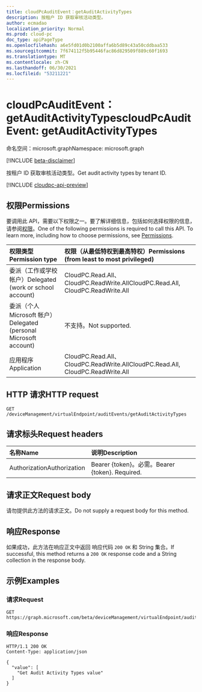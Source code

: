 ```yaml
---
title: cloudPcAuditEvent：getAuditActivityTypes
description: 按租户 ID 获取审核活动类型。
author: ecmadao
localization_priority: Normal
ms.prod: cloud-pc
doc_type: apiPageType
ms.openlocfilehash: a6e5fd01d0b2100affa6b5d89c43a50cddbaa533
ms.sourcegitcommit: 7f674112f5b95446fac86d829509f889c60f1693
ms.translationtype: MT
ms.contentlocale: zh-CN
ms.lasthandoff: 06/30/2021
ms.locfileid: "53211221"
---
```

# <a name="cloudpcauditevent-getauditactivitytypes"></a><span data-ttu-id="5db30-103">cloudPcAuditEvent：getAuditActivityTypes</span><span class="sxs-lookup"><span data-stu-id="5db30-103">cloudPcAuditEvent: getAuditActivityTypes</span></span>

<span data-ttu-id="5db30-104">命名空间：microsoft.graph</span><span class="sxs-lookup"><span data-stu-id="5db30-104">Namespace: microsoft.graph</span></span>

[!INCLUDE [beta-disclaimer](../../includes/beta-disclaimer.md)]

<span data-ttu-id="5db30-105">按租户 ID 获取审核活动类型。</span><span class="sxs-lookup"><span data-stu-id="5db30-105">Get audit activity types by tenant ID.</span></span>

[!INCLUDE [cloudpc-api-preview](../../includes/cloudpc-api-preview.md)]

## <a name="permissions"></a><span data-ttu-id="5db30-106">权限</span><span class="sxs-lookup"><span data-stu-id="5db30-106">Permissions</span></span>

<span data-ttu-id="5db30-p101">要调用此 API，需要以下权限之一。要了解详细信息，包括如何选择权限的信息，请参阅[权限](/graph/permissions-reference)。</span><span class="sxs-lookup"><span data-stu-id="5db30-p101">One of the following permissions is required to call this API. To learn more, including how to choose permissions, see [Permissions](/graph/permissions-reference).</span></span>

|<span data-ttu-id="5db30-109">权限类型</span><span class="sxs-lookup"><span data-stu-id="5db30-109">Permission type</span></span>| <span data-ttu-id="5db30-110">权限（从最低特权到最高特权）</span><span class="sxs-lookup"><span data-stu-id="5db30-110">Permissions (from least to most privileged)</span></span> |
|:---|:---|
|<span data-ttu-id="5db30-111">委派（工作或学校帐户）</span><span class="sxs-lookup"><span data-stu-id="5db30-111">Delegated (work or school account)</span></span>|<span data-ttu-id="5db30-112">CloudPC.Read.All、CloudPC.ReadWrite.All</span><span class="sxs-lookup"><span data-stu-id="5db30-112">CloudPC.Read.All, CloudPC.ReadWrite.All</span></span>|
|<span data-ttu-id="5db30-113">委派（个人 Microsoft 帐户）</span><span class="sxs-lookup"><span data-stu-id="5db30-113">Delegated (personal Microsoft account)</span></span> | <span data-ttu-id="5db30-114">不支持。</span><span class="sxs-lookup"><span data-stu-id="5db30-114">Not supported.</span></span>|
|<span data-ttu-id="5db30-115">应用程序</span><span class="sxs-lookup"><span data-stu-id="5db30-115">Application</span></span>|<span data-ttu-id="5db30-116">CloudPC.Read.All、CloudPC.ReadWrite.All</span><span class="sxs-lookup"><span data-stu-id="5db30-116">CloudPC.Read.All, CloudPC.ReadWrite.All</span></span>|

## <a name="http-request"></a><span data-ttu-id="5db30-117">HTTP 请求</span><span class="sxs-lookup"><span data-stu-id="5db30-117">HTTP request</span></span>

<!-- {
  "blockType": "ignored"
}
-->

``` http
GET /deviceManagement/virtualEndpoint/auditEvents/getAuditActivityTypes
```

## <a name="request-headers"></a><span data-ttu-id="5db30-118">请求标头</span><span class="sxs-lookup"><span data-stu-id="5db30-118">Request headers</span></span>

| <span data-ttu-id="5db30-119">名称</span><span class="sxs-lookup"><span data-stu-id="5db30-119">Name</span></span>          | <span data-ttu-id="5db30-120">说明</span><span class="sxs-lookup"><span data-stu-id="5db30-120">Description</span></span>               |
| :------------ | :------------------------ |
| <span data-ttu-id="5db30-121">Authorization</span><span class="sxs-lookup"><span data-stu-id="5db30-121">Authorization</span></span> | <span data-ttu-id="5db30-p102">Bearer {token}。必需。</span><span class="sxs-lookup"><span data-stu-id="5db30-p102">Bearer {token}. Required.</span></span> |

## <a name="request-body"></a><span data-ttu-id="5db30-124">请求正文</span><span class="sxs-lookup"><span data-stu-id="5db30-124">Request body</span></span>

<span data-ttu-id="5db30-125">请勿提供此方法的请求正文。</span><span class="sxs-lookup"><span data-stu-id="5db30-125">Do not supply a request body for this method.</span></span>

## <a name="response"></a><span data-ttu-id="5db30-126">响应</span><span class="sxs-lookup"><span data-stu-id="5db30-126">Response</span></span>

<span data-ttu-id="5db30-127">如果成功，此方法在响应正文中返回 响应代码 `200 OK` 和 String 集合。</span><span class="sxs-lookup"><span data-stu-id="5db30-127">If successful, this method returns a `200 OK` response code and a String collection in the response body.</span></span>

## <a name="examples"></a><span data-ttu-id="5db30-128">示例</span><span class="sxs-lookup"><span data-stu-id="5db30-128">Examples</span></span>

### <a name="request"></a><span data-ttu-id="5db30-129">请求</span><span class="sxs-lookup"><span data-stu-id="5db30-129">Request</span></span>

<!-- {
  "blockType": "request",
  "name": "cloudpcauditevent_getauditactivitytypes"
}
-->

``` http
GET https://graph.microsoft.com/beta/deviceManagement/virtualEndpoint/auditEvents/getAuditActivityTypes
```

### <a name="response"></a><span data-ttu-id="5db30-130">响应</span><span class="sxs-lookup"><span data-stu-id="5db30-130">Response</span></span>


<!-- {
  "blockType": "response",
  "truncated": true,
  "@odata.type": "Collection(Edm.String)"
}
-->

``` http
HTTP/1.1 200 OK
Content-Type: application/json

{
  "value": [
    "Get Audit Activity Types value"
  ]
}
```
